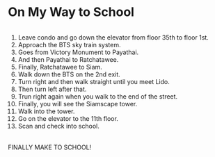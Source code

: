 # On My Way to School
######
1. Leave condo and go down the elevator from floor 35th to floor 1st.
2. Approach the BTS sky train system.
3. Goes from Victory Monument to Payathai.
4. And then Payathai to Ratchatawee.
5. Finally, Ratchatawee to Siam.
6. Walk down the BTS on the 2nd exit.
7. Turn right and then walk straight until you meet Lido.
8. Then turn left after that.
9. Trun right again when you walk to the end of the street.
10. Finally, you will see the Siamscape tower.
11. Walk into the tower.
12. Go on the elevator to the 11th floor.
13. Scan and check into school.
######
FINALLY MAKE TO SCHOOL!
